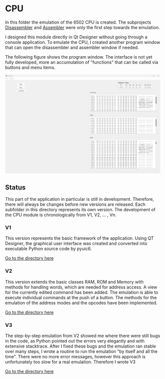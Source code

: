 # CPU
In this folder the emulation of the 6502 CPU is created. The subprojects [Disassembler](https://github.com/jegali/CPyU/tree/main/Disassembler) and [Assembler](https://github.com/jegali/CPyU/tree/main/Assembler) were only the first step towards the emulation.

I designed this module directly in Qt Designer without going through a console application. To emulate the CPU, I created another program window that can open the disassembler and assembler window if needed.

The following figure shows the program window. The interface is not yet fully developed, more an accumulation of "functions" that can be called via buttons and menu items.

![CPU-v1](/images/emulator-v1.png)

## Status
This part of the application in particular is still in development. Therefore, there will always be changes before new versions are released. Each subfolder in this directory represents its own version. The development of the CPU module is chronologically from V1, V2, ... , Vn.

### V1
This version represents the basic framework of the application. Using QT Designer, the graphical user interface was created and converted into executable Python source code by pyuic6.

[Go to the directory here](https://github.com/jegali/CPyU/tree/main/CPU/v1)

### V2
This version extends the basic classes RAM, ROM and Memory with methods for handling words, which are needed for address access. A view for the currently edited command has been added. The emulation is able to execute individual commands at the push of a button. The methods for the emulation of the address modes and the opcodes have been implemented.

[Go to the directory here](https://github.com/jegali/CPyU/tree/main/CPU/v2)

### V3
The step-by-step emulation from V2 showed me where there were still bugs in the code, as Python pointed out the errors very elegantly and with extensive stacktrace. After I fixed these bugs and the emulation ran stable over many steps, I wrote a routine to run the emulation "by itself and all the time". There were no more error messages, however this approach is unfortunately too slow for a real emulation. Therefore I wrote V3

[Go to the directory here](https://github.com/jegali/CPyU/tree/main/CPU/v3)
